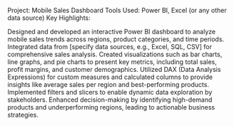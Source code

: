 Project: Mobile Sales Dashboard
Tools Used: Power BI, Excel (or any other data source)
Key Highlights:

Designed and developed an interactive Power BI dashboard to analyze mobile sales trends across regions, product categories, and time periods.
Integrated data from [specify data sources, e.g., Excel, SQL, CSV] for comprehensive sales analysis.
Created visualizations such as bar charts, line graphs, and pie charts to present key metrics, including total sales, profit margins, and customer demographics.
Utilized DAX (Data Analysis Expressions) for custom measures and calculated columns to provide insights like average sales per region and best-performing products.
Implemented filters and slicers to enable dynamic data exploration by stakeholders.
Enhanced decision-making by identifying high-demand products and underperforming regions, leading to actionable business strategies.
